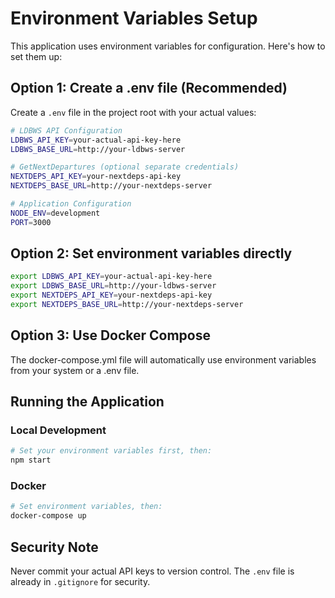 # Environment Variables Setup

This application uses environment variables for configuration. Here's how to set them up:

## Option 1: Create a .env file (Recommended)

Create a `.env` file in the project root with your actual values:

```bash
# LDBWS API Configuration
LDBWS_API_KEY=your-actual-api-key-here
LDBWS_BASE_URL=http://your-ldbws-server

# GetNextDepartures (optional separate credentials)
NEXTDEPS_API_KEY=your-nextdeps-api-key
NEXTDEPS_BASE_URL=http://your-nextdeps-server

# Application Configuration
NODE_ENV=development
PORT=3000
```

## Option 2: Set environment variables directly

```bash
export LDBWS_API_KEY=your-actual-api-key-here
export LDBWS_BASE_URL=http://your-ldbws-server
export NEXTDEPS_API_KEY=your-nextdeps-api-key
export NEXTDEPS_BASE_URL=http://your-nextdeps-server
```

## Option 3: Use Docker Compose

The docker-compose.yml file will automatically use environment variables from your system or a .env file.

## Running the Application

### Local Development
```bash
# Set your environment variables first, then:
npm start
```

### Docker
```bash
# Set environment variables, then:
docker-compose up
```

## Security Note

Never commit your actual API keys to version control. The `.env` file is already in `.gitignore` for security.
